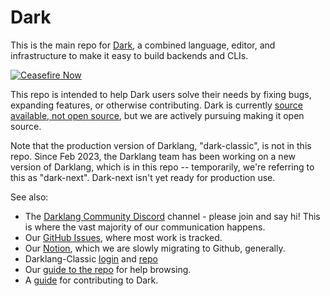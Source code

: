 # Dark

This is the main repo for [Dark](https://darklang.com), a combined language, editor,
and infrastructure to make it easy to build backends and CLIs.

[![Ceasefire Now](https://badge.techforpalestine.org/ceasefire-now)](https://techforpalestine.org/learn-more)

This repo is intended to help Dark users solve their needs by fixing bugs,
expanding features, or otherwise contributing. Dark is currently [source available, not
open source](https://github.com/darklang/dark/blob/main/LICENSE.md), but we are
actively pursuing making it open source.

Note that the production version of Darklang, "dark-classic", is not in this repo.
Since Feb 2023, the Darklang team has been working on a new version of Darklang,
which is in this repo -- temporarily, we're referring to this as "dark-next".
Dark-next isn't yet ready for production use.

See also:

- The [Darklang Community Discord](https://darklang.com/discord-invite) channel - please join and say hi!
  This is where the vast majority of our communication happens.
- Our [GitHub Issues](https://github.com/darklang/dark/issues), where most work is tracked.
- Our [Notion](https://darklang.com/magicbox), which we are slowly migrating to Github, generally.
- Darklang-Classic [login](https://darklang.com/login) and [repo](https://github.com/darklang/classic-dark/)
- Our [guide to the repo](https://docs.darklang.com/contributing/repo-layout) for help browsing.
- A [guide](/CONTRIBUTING.md) for contributing to Dark.
